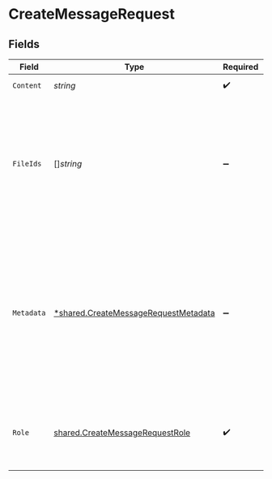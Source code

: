 # CreateMessageRequest


## Fields

| Field                                                                                                                                                                                                                                                       | Type                                                                                                                                                                                                                                                        | Required                                                                                                                                                                                                                                                    | Description                                                                                                                                                                                                                                                 |
| ----------------------------------------------------------------------------------------------------------------------------------------------------------------------------------------------------------------------------------------------------------- | ----------------------------------------------------------------------------------------------------------------------------------------------------------------------------------------------------------------------------------------------------------- | ----------------------------------------------------------------------------------------------------------------------------------------------------------------------------------------------------------------------------------------------------------- | ----------------------------------------------------------------------------------------------------------------------------------------------------------------------------------------------------------------------------------------------------------- |
| `Content`                                                                                                                                                                                                                                                   | *string*                                                                                                                                                                                                                                                    | :heavy_check_mark:                                                                                                                                                                                                                                          | The content of the message.                                                                                                                                                                                                                                 |
| `FileIds`                                                                                                                                                                                                                                                   | []*string*                                                                                                                                                                                                                                                  | :heavy_minus_sign:                                                                                                                                                                                                                                          | A list of [File](/docs/api-reference/files) IDs that the message should use. There can be a maximum of 10 files attached to a message. Useful for tools like `retrieval` and `code_interpreter` that can access and use files.                              |
| `Metadata`                                                                                                                                                                                                                                                  | [*shared.CreateMessageRequestMetadata](../../models/shared/createmessagerequestmetadata.md)                                                                                                                                                                 | :heavy_minus_sign:                                                                                                                                                                                                                                          | Set of 16 key-value pairs that can be attached to an object. This can be useful for storing additional information about the object in a structured format. Keys can be a maximum of 64 characters long and values can be a maxium of 512 characters long.<br/> |
| `Role`                                                                                                                                                                                                                                                      | [shared.CreateMessageRequestRole](../../models/shared/createmessagerequestrole.md)                                                                                                                                                                          | :heavy_check_mark:                                                                                                                                                                                                                                          | The role of the entity that is creating the message. Currently only `user` is supported.                                                                                                                                                                    |
